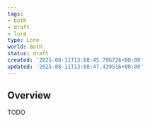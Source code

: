 ```yaml
---
tags:
- both
- draft
- lore
type: Lore
world: Both
status: draft
created: '2025-08-11T13:08:45.796726+00:00'
updated: '2025-08-11T13:08:47.439516+00:00'
---
```



## Overview

TODO
